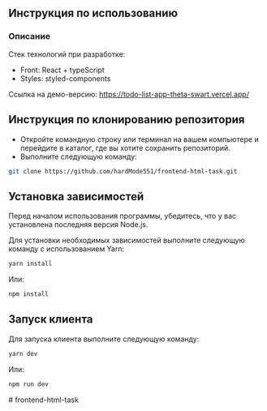 ## Инструкция по использованию

### Описание

Стек технологий при разработке:
- Front: React + typeScript
- Styles: styled-components

Ссылка на демо-версию: https://todo-list-app-theta-swart.vercel.app/

## Инструкция по клонированию репозитория

- Откройте командную строку или терминал на вашем компьютере и перейдите в каталог, где вы хотите сохранить репозиторий.
- Выполните следующую команду:

```sh
git clone https://github.com/hardMode551/frontend-html-task.git
```

## Установка зависимостей

Перед началом использования программы, убедитесь, что у вас установлена последняя версия Node.js.

Для установки необходимых зависимостей выполните следующую команду с использованием Yarn:

```sh
yarn install
```

Или:

```sh
npm install
```

## Запуск клиента

Для запуска клиента выполните следующую команду:

```sh
yarn dev
```

Или:

```sh
npm run dev
```
#   f r o n t e n d - h t m l - t a s k 
 
 